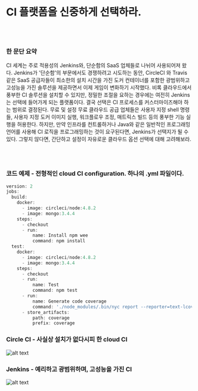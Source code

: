 # CI 플랫폼을 신중하게 선택하라.

<br/><br/>

### 한 문단 요약

CI 세계는 주로 적용성의 Jenkins와, 단순함의 SaaS 업체들로 나뉘어 사용되어져 왔다. Jenkins가 '단순함'의 부문에서도 경쟁하려고 시도하는 동안,  CircleCI 와 Travis 같은 SaaS 공급자들이 최소한의 설치 시간을 가진 도커 컨테이너를 포함한 광범위하고 고성능을 가진 솔루션을 제공하면서 이제 게임이 변화하기 시작했다. 비록 클라우드에서 풍부한 CI 솔루션을 설치할 수 있지만, 정밀한 조절을 요하는 경우에는 여전히 Jenkins는 선택에 들어가게 되는 플랫폼이다. 결국 선택은 CI 프로세스를 커스터마이즈해야 하는 범위로 결정된다. 무료 및 설정 무료 클라우드 공급 업체들은 사용자 지정 shell 명령들, 사용자 지정 도커 이미지 실행, 워크플로우 조정, 매트릭스 빌드 등의 풍부한 기능 실행을 허용한다. 하지만, 만약 인프라를 컨트롤하거나 Java와 같은 일반적인 프로그래밍 언어를 사용해 CI 로직을 프로그래밍하는 것이 요구된다면, Jenkins가 선택지가 될 수 있다. 그렇지 않다면, 간단하고 설정이 자유로운 클라우드 옵션 선택에 대해 고려해보라.

<br/><br/>

### 코드 예제 - 전형적인 cloud CI configuration. 하나의 .yml 파일이다.

```javascript
version: 2
jobs:
  build:
    docker:
      - image: circleci/node:4.8.2
      - image: mongo:3.4.4
    steps:
      - checkout
      - run:
          name: Install npm wee
          command: npm install
  test:
    docker:
      - image: circleci/node:4.8.2
      - image: mongo:3.4.4
    steps:
      - checkout
      - run:
          name: Test
          command: npm test
      - run:
          name: Generate code coverage
          command: './node_modules/.bin/nyc report --reporter=text-lcov'      
      - store_artifacts:
          path: coverage
          prefix: coverage

```

### Circle CI - 사실상 설치가 없다시피 한 cloud CI

![alt text](../../assets/images/circleci.png "API error handling")

### Jenkins - 예리하고 광범위하며, 고성능을 가진 CI

![alt text](../../assets/images/jenkins_dashboard.png "API error handling")

<br/><br/>
